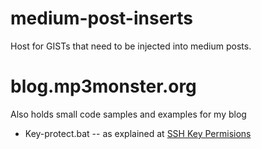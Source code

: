 # medium-post-inserts
Host for GISTs that need to be injected into medium posts.

# blog.mp3monster.org 
Also holds small code samples and examples for my blog
- Key-protect.bat -- as explained at [SSH Key Permisions](https://blog.mp3monster.org/2023/05/22/ssh-key-file-permissions/)
